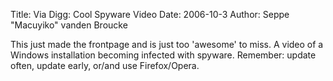 Title: Via Digg: Cool Spyware Video
Date: 2006-10-3
Author: Seppe "Macuyiko" vanden Broucke

This just made the frontpage and is just too 'awesome' to miss. A video of a Windows installation becoming infected with spyware. Remember: update often, update early, or/and use Firefox/Opera.  
<object height="350" width="425"><param name="movie" value="http://www.youtube.com/v/3atmWmWCwlw"><param name="wmode" value="transparent"><embed src="http://www.youtube.com/v/3atmWmWCwlw" type="application/x-shockwave-flash" wmode="transparent" height="350" width="425"></object>
>